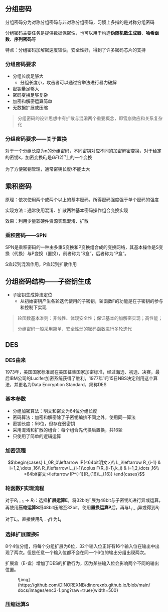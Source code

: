 ## 分组密码

分组密码分为对称分组密码与非对称分组密码，习惯上多指的是对称分组密码

分组密码主要任务是提供数据保密性，也可以用于构造**伪随机数生成器**、**哈希函数**、**序列密码**等

特点：分组密码加解密速度较快，安全性好，得到了许多密码芯片的支持

### 分组密码要求

- 分组长度足够大
    - 分组长度小，攻击者可以通过穷举法进行暴力破解
- 密钥量足够大
- 密码变换足够复杂
- 加密和解密运算简单
- 无数据扩展或压缩

> 分组密码的设计思想中有扩散与混淆两个重要概念，即雪崩效应和关系复杂化

### 分组密码要求——关于置换

对于一个分组长度为n的分组密码，不同密钥对应不同的加密解密变换，对于给定的密钥k，加密变换$E_k$是$GF(2)^n$上的一个变换

为了方便密钥管理，通常密钥长度t不能太大

## 乘积密码

原理：依次使用两个或两个以上的基本密码，所得密码强度强于单个密码的强度

实现方法：通常使用混淆、扩散两种基本密码操作组合变换实现

效果：利用少量软硬件资源实现混淆、扩散

### 乘积密码——SPN

SPN是乘积密码的一种由多重S变换和P变换组合成的变换网络，其基本操作是S变换（代换）与P变换（置换），前者称为“S盒”，后者称为“P盒”。

S盒起到混淆作用，P盒起到扩散作用

## 分组密码结构——子密钥生成

- 子密钥生成算法定位
    - 从初始密钥产生各轮迭代使用的子密钥，轮函数F的功能是在子密钥的参与和控制下实现

> 轮函数基本准则：非线性、体现安全性；保证基本的加解密实现；高性能；
>
> 分组密码一般采用简单、安全性弱的密码函数进行多轮迭代

## DES

### DES由来

1973年，美国国家标准局在美国征集国家加密标准，经过海选、初选、决赛，最后IBM公司的Lucifer加密系统获得了胜利，1977年1月15日NBS决定利用这个算法，并更名为Data Encryption Standard，简称DES

### 基本参数

- 分组加密算法：明文和密文为64位分组长度
- 密码算法：加密和解密除了子密钥编排不同之外，使用同一算法
- 密钥长度：56位，但存在弱密钥
- 采用混淆和扩散的组合：每个组合先代换后置换，共16轮
- 只使用了简单的逻辑运算

### 加密流程

$$\begin{cases}
    L_0R_0\leftarrow IP(<64bit明文>)\\
    L_i\leftarrow R_{i-1} & i=1,2,\dots ,16\\
    R_i\leftarrow L_{i-1}\oplus F(R_{i-1},k_i) & i=1,2,\dots ,16\\
    <64bit密文>\leftarrow IP^{-1}(R_{16}L_{16})
\end{cases}$$

### 轮函数F实现流程

对于$R_{i-1}\rightarrow R_i$：选择**扩展运算E**，将32bit扩展为48bit与子密钥$K_i$进行异或运算，再使用**压缩运算S**将48bit压缩至32bit，使用**置换运算P**后，再与$L_{i-1}$异或得到$R_i$

对于$L_{i}$，直接使用$R_{i-1}$作为$L_{i}$

### 选择扩展置换E

8个4位分组，将每个分组扩展为6位，32个输入位正好有16个输入位在输出中出现了两次。但是任意一个输入位都不会在同一个6位的输出分组出现两次。

扩展盒（E-盒）增加了DES的扩散行为，因为某些输入位会影响两个不同的输出位置。

<figure markdown>
![img](https://github.com/DINOREXNB/dinorexnb.github.io/blob/main/docs/images/enc3-1.png?raw=true){width=500}
<figcaption></figcaption>
</figure>

### 压缩运算S